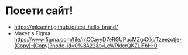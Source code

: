 # Посети сайт!
- https://mksenni.github.io/test_hello_brand/
- Макет в Figma https://www.figma.com/file/mCCayyD7eRGUPucMZg4Xkj/Tzeezotje-(Copy)-(Copy)?node-id=0%3A22&t=LcWPklcrQKZLlFbH-0
